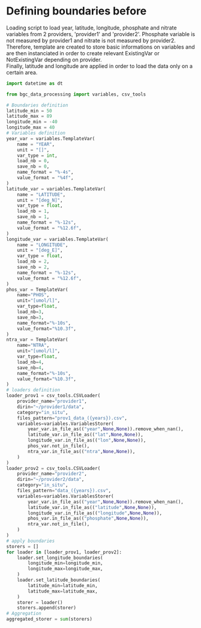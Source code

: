 # Defining boundaries before

Loading script to load year, latitude, longitude, phosphate and nitrate variables from 2 providers, 'provider1' and 'provider2'. Phosphate variable is not measured by provider1 and nitrate is not measured by provider2. <br />
Therefore, template are created to store basic informations on variables and are then instanciated in order to create relevant ExistingVar or NotExistingVar depending on provider. <br />
Finally, latitude and longitude are applied in order to load the data only on a certain area.

``` py
import datetime as dt

from bgc_data_processing import variables, csv_tools

# Boundaries definition
latitude_min = 50
latitude_max = 89
longitude_min = -40
longitude_max = 40
# Variables definition
year_var = variables.TemplateVar(
    name = "YEAR",
    unit = "[]",
    var_type = int,
    load_nb = 0,
    save_nb = 0,
    name_format = "%-4s",
    value_format = "%4f",
)
latitude_var = variables.TemplateVar(
    name = "LATITUDE",
    unit = "[deg_N]",
    var_type = float,
    load_nb = 1,
    save_nb = 1,
    name_format = "%-12s",
    value_format = "%12.6f",
)
longitude_var = variables.TemplateVar(
    name = "LONGITUDE",
    unit = "[deg_E]",
    var_type = float,
    load_nb = 2,
    save_nb = 2,
    name_format = "%-12s",
    value_format = "%12.6f",
)
phos_var = TemplateVar(
    name="PHOS",
    unit="[umol/l]",
    var_type=float,
    load_nb=3,
    save_nb=3,
    name_format="%-10s",
    value_format="%10.3f",
)
ntra_var = TemplateVar(
    name="NTRA",
    unit="[umol/l]",
    var_type=float,
    load_nb=4,
    save_nb=4,
    name_format="%-10s",
    value_format="%10.3f",
)
# loaders definition
loader_prov1 = csv_tools.CSVLoader(
    provider_name="provider1",
    dirin="~/provider1/data",
    category="in_situ",
    files_pattern="prov1_data_({years}).csv",
    variables=variables.VariablesStorer(
        year_var.in_file_as(("year",None,None)).remove_when_nan(),
        latitude_var.in_file_as(("lat",None,None)),
        longitude_var.in_file_as(("lon",None,None)),
        phos_var.not_in_file(),
        ntra_var.in_file_as(("ntra",None,None)),
    )
)
loader_prov2 = csv_tools.CSVLoader(
    provider_name="provider2",
    dirin="~/provider2/data",
    category="in_situ",
    files_pattern="data_({years}).csv",
    variables=variables.VariablesStorer(
        year_var.in_file_as(("year",None,None)).remove_when_nan(),
        latitude_var.in_file_as(("latitude",None,None)),
        longitude_var.in_file_as(("longitude",None,None)),
        phos_var.in_file_as(("phosphate",None,None)),
        ntra_var.not_in_file(),
    )
)
# apply boundaries
storers = []
for loader in [loader_prov1, loader_prov2]:
    loader.set_longitude_boundaries(
        longitude_min=longitude_min,
        longitude_max=longitude_max,
    )
    loader.set_latitude_boundaries(
        latitude_min=latitude_min,
        latitude_max=latitude_max,
    )
    storer = loader()
    storers.append(storer)
# Aggregation
aggregated_storer = sum(storers)
```
